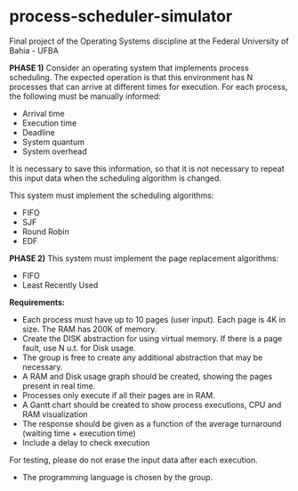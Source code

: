 # process-scheduler-simulator
Final project of the Operating Systems discipline at the Federal University of Bahia - UFBA

**PHASE 1)** Consider an operating system that implements process scheduling. The expected operation is that this environment has N processes that can arrive at different times for execution. For each process, the following must be manually informed:
- Arrival time
- Execution time
- Deadline
- System quantum
- System overhead

It is necessary to save this information, so that it is not necessary to repeat this input data when the scheduling algorithm is changed.

This system must implement the scheduling algorithms:
- FIFO
- SJF
- Round Robin
- EDF

**PHASE 2)** This system must implement the page replacement algorithms:
- FIFO
- Least Recently Used

**Requirements:**
- Each process must have up to 10 pages (user input). Each page is 4K in size. The RAM has 200K of memory.
- Create the DISK abstraction for using virtual memory. If there is a page fault, use N u.t. for Disk usage.
- The group is free to create any additional abstraction that may be necessary.
- A RAM and Disk usage graph should be created, showing the pages present in real time.
- Processes only execute if all their pages are in RAM.
- A Gantt chart should be created to show process executions, CPU and RAM visualization
- The response should be given as a function of the average turnaround (waiting time + execution time)
- Include a delay to check execution

For testing, please do not erase the input data after each execution.

- The programming language is chosen by the group.
